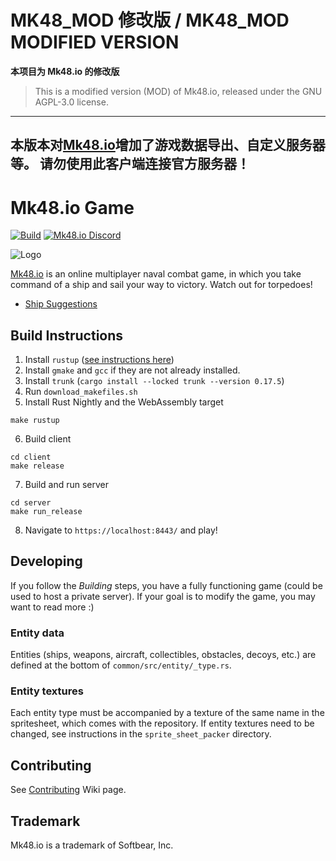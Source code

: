 # MK48_MOD 修改版 / MK48_MOD MODIFIED VERSION

**本项目为 Mk48.io 的修改版**

> This is a modified version (MOD) of Mk48.io, released under the GNU AGPL-3.0 license.
---
本版本对[Mk48.io](https://github.com/SoftbearStudios/mk48)增加了游戏数据导出、自定义服务器等。
请勿使用此客户端连接官方服务器！
---

# Mk48.io Game

[![Build](https://github.com/SoftbearStudios/mk48/actions/workflows/build.yml/badge.svg)](https://github.com/SoftbearStudios/mk48/actions/workflows/build.yml)
<a href='https://discord.gg/YMheuFQWTX'>
  <img src='https://img.shields.io/badge/Mk48.io-%23announcements-blue.svg' alt='Mk48.io Discord' />
</a>

![Logo](/client/logo-712.png)

[Mk48.io](https://mk48.io) is an online multiplayer naval combat game, in which you take command of a ship and sail your way to victory. Watch out for torpedoes!

- [Ship Suggestions](https://github.com/SoftbearStudios/mk48/discussions/132)

## Build Instructions

1. Install `rustup` ([see instructions here](https://rustup.rs/))
2. Install `gmake` and `gcc` if they are not already installed.
3. Install `trunk` (`cargo install --locked trunk --version 0.17.5`)
4. Run `download_makefiles.sh`
5. Install Rust Nightly and the WebAssembly target

```console
make rustup
```

6. Build client

```console
cd client
make release
```

7. Build and run server

```console
cd server
make run_release
```

8. Navigate to `https://localhost:8443/` and play!

## Developing

If you follow the *Building* steps, you have a fully functioning game (could be used to host a private server). If your goal
is to modify the game, you may want to read more :)

### Entity data

Entities (ships, weapons, aircraft, collectibles, obstacles, decoys, etc.) are defined at the bottom of
`common/src/entity/_type.rs`.

### Entity textures

Each entity type must be accompanied by a texture of the same name in the spritesheet, which comes with the
repository. If entity textures need to be changed, see instructions in the `sprite_sheet_packer` directory.

## Contributing
See [Contributing](https://github.com/SoftbearStudios/mk48/wiki/Contributing) Wiki page.

## Trademark

Mk48.io is a trademark of Softbear, Inc.
